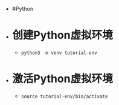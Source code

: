 - #Python
- # 创建Python虚拟环境
	- ```
	  python3 -m venv tutorial-env
	  ```
- # 激活Python虚拟环境
	- ```
	  source tutorial-env/bin/activate
	  ```